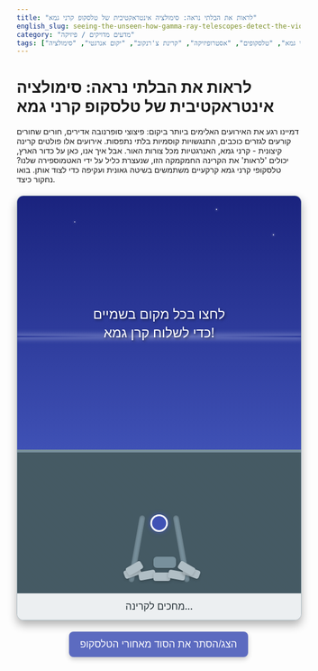```yaml
---
title: "לראות את הבלתי נראה: סימולציה אינטראקטיבית של טלסקופ קרני גמא"
english_slug: seeing-the-unseen-how-gamma-ray-telescopes-detect-the-violent-universe
category: "מדעים מדויקים / פיזיקה"
tags: ["קרני גמא", "טלסקופים", "אסטרופיזיקה", "קרינת צ'רנקוב", "יקום אנרגטי", "סימולציה"]
---
```


# לראות את הבלתי נראה: סימולציה אינטראקטיבית של טלסקופ קרני גמא

דמיינו רגע את האירועים האלימים ביותר ביקום: פיצוצי סופרנובה אדירים, חורים שחורים קורעים לגזרים כוכבים, התנגשויות קוסמיות בלתי נתפסות. אירועים אלו פולטים קרינה קיצונית - קרני גמא, האנרגטיות מכל צורות האור. אבל איך אנו, כאן על כדור הארץ, יכולים 'לראות' את הקרינה החמקמקה הזו, שנעצרת כליל על ידי האטמוספירה שלנו? טלסקופי קרני גמא קרקעיים משתמשים בשיטה גאונית ועקיפה כדי לצוד אותן. בואו נחקור כיצד.

<div class="app-container">
    <div class="sky">
        <div class="instruction">לחצו בכל מקום בשמיים כדי לשלוח קרן גמא!</div>
        <div class="gamma-ray" id="gammaRay"></div>
        <div class="particle-shower" id="particleShower"></div>
        <div class="cherenkov-cone" id="cherenkovCone"></div>
        <div class="cherenkov-flash" id="cherenkovFlash"></div>
        <div class="atmosphere-line"></div>
        <div class="star star1"></div>
        <div class="star star2"></div>
        <div class="star star3"></div>
    </div>
    <div class="ground">
        <div class="telescope" id="telescope">
            <div class="mirror-segment"></div>
            <div class="mirror-segment"></div>
            <div class="mirror-segment"></div>
            <div class="mirror-segment"></div>
            <div class="mirror-segment"></div>
            <div class="mirror-segment"></div>
            <div class="mirror-segment"></div>
            <div class="mirror-segment"></div>
            <div class="camera"></div>
            <div class="support support-left"></div>
            <div class="support support-right"></div>
        </div>
         <div class="ground-texture"></div>
    </div>
    <div class="simulation-info">
        <div id="detectionStatus">מחכים לקרינה...</div>
    </div>
</div>

<style>
    /* Improved Color Palette */
    :root {
        --dark-blue-sky: #1A237E; /* Deep Indigo */
        --lighter-blue-sky: #3F51B5; /* Indigo */
        --ground-color: #455A64; /* Blue Gray */
        --telescope-silver: #B0BEC5; /* Blue Gray 200 */
        --telescope-support: #78909C; /* Blue Gray 400 */
        --gamma-yellow: #FFEB3B; /* Yellow 500 */
        --shower-white: rgba(255, 255, 255, 0.9);
        --cherenkov-blue: rgba(63, 81, 181, 0.7); /* Indigo 500 with transparency */
        --flash-blue: rgba(63, 81, 181, 1); /* Indigo 500 */
        --ui-background: #ECEFF1; /* Blue Gray 50 */
        --ui-button-primary: #5C6BC0; /* Indigo 400 */
        --ui-button-hover: #3949AB; /* Indigo 600 */
        --text-color-dark: #263238; /* Blue Gray 900 */
        --atmosphere-line-color: rgba(159, 168, 218, 0.6); /* Lavender 200 */
    }

    .app-container {
        width: 100%;
        max-width: 800px;
        margin: 20px auto;
        border: 1px solid var(--telescope-silver);
        border-radius: 12px;
        overflow: hidden;
        background-color: var(--ui-background);
        position: relative;
        font-family: 'Segoe UI', Tahoma, Geneva, Verdana, sans-serif;
        box-shadow: 0 8px 16px rgba(0, 0, 0, 0.3);
    }

    .sky {
        width: 100%;
        height: 450px; /* Increased height for better visual separation */
        background: linear-gradient(to bottom, var(--dark-blue-sky), var(--lighter-blue-sky));
        position: relative;
        overflow: hidden;
        cursor: pointer; /* Indicate clickable area */
    }

    .star {
        position: absolute;
        width: 2px;
        height: 2px;
        background-color: white;
        border-radius: 50%;
        box-shadow: 0 0 4px white;
    }

    .star1 { top: 10%; left: 20%; animation: twinkle 2s infinite alternate ease-in-out; }
    .star2 { top: 5%; left: 70%; animation: twinkle 2.5s infinite alternate ease-in-out 0.5s; }
    .star3 { top: 15%; left: 90%; animation: twinkle 3s infinite alternate ease-in-out 1s; }

    @keyframes twinkle {
        from { opacity: 0.8; transform: scale(1); }
        to { opacity: 0.4; transform: scale(0.8); }
    }


    .instruction {
        position: absolute;
        top: 50%;
        left: 50%;
        transform: translate(-50%, -50%);
        color: white;
        font-size: 1.5rem;
        text-align: center;
        text-shadow: 2px 2px 4px rgba(0,0,0,0.5);
        z-index: 15;
        pointer-events: none; /* Allows clicks to pass through */
        transition: opacity 0.5s ease-out;
    }

    .atmosphere-line {
        position: absolute;
        top: 55%; /* Represents top of dense atmosphere */
        left: 0;
        width: 100%;
        height: 3px; /* Thicker line */
        background: linear-gradient(to right, transparent, var(--atmosphere-line-color), transparent);
        box-shadow: 0 0 10px 3px var(--atmosphere-line-color);
        z-index: 2;
    }

    .ground {
        width: 100%;
        height: 250px; /* Increased height */
        background-color: var(--ground-color);
        position: relative;
        display: flex;
        justify-content: center;
        align-items: flex-start;
        border-top: 5px solid var(--telescope-support);
    }

    .ground-texture {
         position: absolute;
         top: 0;
         left: 0;
         width: 100%;
         height: 100%;
         background: repeating-linear-gradient(
             45deg,
             rgba(0,0,0,0.05),
             rgba(0,0,0,0.05) 5px,
             transparent 5px,
             transparent 10px
         );
         opacity: 0.1;
         pointer-events: none;
         z-index: 1;
    }


    .telescope {
        position: absolute;
        bottom: 20px; /* Lifted slightly */
        width: 150px; /* Wider base */
        height: 180px; /* Taller */
        z-index: 10;
        display: flex;
        flex-direction: column;
        align-items: center;
    }

    .mirror-segment {
        position: absolute;
        width: 30px;
        height: 15px;
        background-color: var(--telescope-silver);
        border-radius: 4px;
        box-shadow: 0 2px 5px rgba(0,0,0,0.2);
        transform-origin: bottom center; /* Pivot point for position */
        z-index: 11; /* Above supports */
    }

    /* Arrange segments to form a curved shape */
    .mirror-segment:nth-child(1) { bottom: 10px; left: 15px; transform: rotate(-20deg); }
    .mirror-segment:nth-child(2) { bottom: 5px; left: 40px; transform: rotate(-10deg); }
    .mirror-segment:nth-child(3) { bottom: 2px; left: 65px; transform: rotate(0deg); }
    .mirror-segment:nth-child(4) { bottom: 5px; left: 90px; transform: rotate(10deg); }
    .mirror-segment:nth-child(5) { bottom: 10px; left: 115px; transform: rotate(20deg); }
    /* Add more segments for a fuller look */
    .mirror-segment:nth-child(6) { bottom: 18px; left: 20px; transform: rotate(-30deg); }
    .mirror-segment:nth-child(7) { bottom: 18px; left: 105px; transform: rotate(30deg); }
     .mirror-segment:nth-child(8) { bottom: 25px; left: 65px; width: 40px; height: 20px; background-color: var(--telescope-support); z-index: 10; border-radius: 6px; } /* Base connection */


    .camera {
        width: 25px; /* Slightly larger */
        height: 25px;
        background-color: var(--flash-blue); /* Match flash color */
        border-radius: 50%;
        position: absolute;
        top: 60px; /* Positioned higher above the mirror */
        left: 50%;
        transform: translateX(-50%);
        z-index: 12;
        box-shadow: 0 0 8px var(--flash-blue);
         border: 3px solid white;
    }
     .support {
        position: absolute;
        bottom: 0;
        width: 10px;
        height: 120px; /* Taller */
        background-color: var(--telescope-support);
        z-index: 9;
         border-radius: 5px;
         box-shadow: inset 0 0 5px rgba(0,0,0,0.3);
    }
    .support-left { left: 20px; transform: rotate(10deg); transform-origin: bottom; }
    .support-right { right: 20px; transform: rotate(-10deg); transform-origin: bottom;}


    .gamma-ray {
        position: absolute;
        top: 0;
        left: 50%; /* Starting point */
        width: 3px; /* Thinner */
        height: 0;
        background-color: var(--gamma-yellow);
        box-shadow: 0 0 8px var(--gamma-yellow); /* Glow */
        transform: translateX(-1.5px);
        opacity: 1;
        z-index: 5;
    }

    .particle-shower {
        position: absolute;
        top: 55%; /* Starts at atmosphere interaction line */
        left: 50%;
        width: 0;
        height: 0;
        background: radial-gradient(circle, var(--shower-white) 0%, rgba(255,255,255,0) 70%);
        opacity: 0;
        transform: translate(-50%, -50%); /* Center the shower effect */
        border-radius: 50%;
        pointer-events: none;
        z-index: 4;
        filter: blur(5px); /* Soft glow effect */
    }

     .cherenkov-cone {
        position: absolute;
        top: 55%; /* Starts from shower origin */
        left: 50%;
        width: 0;
        height: 0;
        border-style: solid;
        border-color: transparent;
        border-top-color: var(--cherenkov-blue); /* Blue cone */
        border-top-width: 0; /* Starts as a point */
        border-left-width: 0;
        border-right-width: 0;
        opacity: 0;
        transform: translateX(-50%) translateY(-100%); /* Position tip at shower origin */
        transform-origin: bottom; /* Scale from the tip */
        pointer-events: none;
        z-index: 3;
     }


    .cherenkov-flash {
        position: absolute;
        /* Position calculated by JS */
        width: 0;
        height: 0;
        background: radial-gradient(circle, var(--flash-blue) 0%, rgba(63, 81, 181, 0) 70%); /* Blue flash */
        opacity: 0;
        transform: translate(-50%, -50%);
        border-radius: 50%;
        pointer-events: none;
        z-index: 6;
        box-shadow: 0 0 20px 10px var(--flash-blue); /* Stronger glow */
    }

    .simulation-info {
        padding: 10px;
        text-align: center;
        background-color: var(--ui-background);
        color: var(--text-color-dark);
        font-size: 1.1rem;
    }

    #detectionStatus {
        min-height: 1.5em; /* Reserve space to prevent layout shift */
    }

    #explanationButton {
        display: block; /* Make it a block element */
        width: fit-content; /* Fit button to text width */
        margin: 20px auto; /* Center the button */
        padding: 12px 20px; /* More padding */
        font-size: 1.1rem; /* Larger font */
        cursor: pointer;
        border: none;
        border-radius: 8px; /* More rounded */
        background-color: var(--ui-button-primary);
        color: white;
        transition: background-color 0.3s ease, transform 0.1s ease;
        box-shadow: 0 4px 8px rgba(0,0,0,0.2);
    }

    #explanationButton:hover {
        background-color: var(--ui-button-hover);
        transform: translateY(-2px);
    }
     #explanationButton:active {
        transform: translateY(0);
        box-shadow: 0 2px 4px rgba(0,0,0,0.2);
    }


    #explanation {
        margin-top: 20px;
        padding: 20px;
        background-color: var(--ui-background);
        border-radius: 8px;
        display: none; /* Initially hidden */
        line-height: 1.7; /* Increased line spacing */
        color: var(--text-color-dark);
        border-top: 1px solid var(--telescope-silver);
    }

    #explanation h2, #explanation h3 {
        color: var(--text-color-dark);
        margin-bottom: 12px; /* More space */
        border-bottom: 2px solid var(--telescope-support); /* Thicker border */
        padding-bottom: 6px;
        font-weight: bold;
    }

     #explanation p, #explanation ul {
        margin-bottom: 18px; /* More space */
    }

    #explanation ul {
        padding-left: 25px; /* More indentation */
    }

    #explanation li {
        margin-bottom: 10px; /* More space between list items */
    }

    #explanation a {
        color: var(--ui-button-primary);
        text-decoration: none;
    }
    #explanation a:hover {
        text-decoration: underline;
    }

</style>

<button id="explanationButton">הצג/הסתר את הסוד מאחורי הטלסקופ</button>

<div id="explanation">
    <h2>הסוד מאחורי הטלסקופ: כיצד 'רואים' קרני גמא?</h2>

    <h3>מהן קרני גמא ומאין הן מגיעות?</h3>
    <p>קרני גמא הן אלופי האנרגיה במשפחת הקרינה האלקטרומגנטית. הן נולדות באירועים הקוסמיים הדרמטיים והאלימים ביותר שאפשר לדמיין: פיצוצי כוכבים (סופרנובות), התנגשויות אימתניות בין חורים שחורים או כוכבי נייטרונים, ולבבות גלקסיות פעילים שפולטים סילוני חומר במהירות האור. חקר קרני גמא הוא כמו לראות את היקום בזמן התקף זעם קוסמי - רגעים קצרים אך רבי עוצמה שמגלים לנו על הפיזיקה הקיצונית ביותר.</p>
    <ul>
        <li><strong>התפרצויות קרני גמא (GRBs):</strong> ההבזקים הבהירים ביותר ביקום. חושבים שהם קשורים לקריסת כוכבים מסיביים או התמזגות גופים צפופים במיוחד.</li>
        <li><strong>שאריות סופרנובה:</strong> האפר הקוסמי שנותר מפיצוץ כוכב, בו חלקיקים מואצים לאנרגיות קיצוניות.</li>
        <li><strong>גלעיני גלקסיות פעילים (AGN):</strong> מפלצות-חורים שחורים במרכזי גלקסיות הפולטות סילונים על-יחסותיים של חלקיקים אנרגטיים.</li>
        <li><strong>פולסרים:</strong> כוכבי נייטרונים מסתובבים במהירות שמקרינים אלומות קרינה עוצמתיות.</li>
        <li><strong>חומר אפל (השערה מסעירה):</strong> חלק מהתיאוריות מנבאות שהתנגשויות או דעיכות של חלקיקי חומר אפל עשויות לפלוט קרני גמא – טלסקופים אלו הם ציידי החתימה האפלה הזו.</li>
    </ul>

    <h3>למה אי אפשר פשוט להשתמש במראה?</h3>
    <p>בניגוד לאור רגיל, שמתנהג יפה ומשתקף או נשבר בעדינות, קרני גמא הן פוטונים סופר-אנרגטיים. הן מתעלמות לחלוטין מרוב המראות והעדשות הרגילות, פשוט עוברות דרך האטומים. אם כבר מתרחשת אינטראקציה, היא לרוב הרסנית - כמו מסמר שיורה דרך קיר גבס במקום קפיצה קטנה ממראה. לכן, צריך גישה אחרת לגמרי.</p>

    <h3>הפיתרון: לאסוף את "הרמזים" באטמוספירה</h3>
    <p>כיוון שהאטמוספירה שלנו בולעת קרני גמא, אי אפשר לראות אותן ישירות מהקרקע. טלסקופי חלל (כמו פרמי) עושים זאת, אבל עבור קרני גמא *סופר* אנרגטיות, טלסקופים קרקעיים מסוג Cherenkov (IACT) מספקים דרך יצירתית:</p>

    <h4>1. מפגש באטמוספירה: יצירת מטר חלקיקים</h4>
    <p>כשקרן גמא מהחלל פוגעת באטמוספירה העליונה, היא מתנגשת באטומים. ההתנגשות הזו יוצרת "מבול" של חלקיקים שניוניים - בעיקר אלקטרונים ופוזיטרונים - שגם הם בעלי אנרגיה גבוהה. החלקיקים האלה ממשיכים להתנגש ויוצרים דורות נוספים של חלקיקים במהירות מטורפת. התהליך הזה נקרא "מטר חלקיקים" (particle shower), והוא מתפתח כמו מפולת שלגים אנרגטית שיורדת דרך האטמוספירה.</p>

    <h4>2. שבירת מחסום המהירות הקוסמי: קרינת צ'רנקוב</h4>
    <p>חלקיקים במטר, במיוחד אלקטרונים ופוזיטרונים קלי-משקל, נעים מהר מאוד. למרות שמהירותם נמוכה ממהירות האור בריק, היא *גבוהה יותר* ממהירות האור בתווך האטמוספרי (שהיא איטית יותר). כשחלקיק טעון שובר את מחסום מהירות האור בתווך, הוא יוצר "בום על-קולי" של אור כחלחל חלש וקצר מאוד - זוהי קרינת צ'רנקוב. קרינה זו נפלטת בצורת חרוט, עם זווית תלויה במהירות החלקיק. דמיינו מטוס סילון שעובר את מהירות הקול ויוצר גל הלם קולי; זה אותו עיקרון, רק עם אור וחלקיקים אטומים.</p>

    <h4>3. הטלסקופ: עין הענק לוכדת את ההבזק</h4>
    <p>טלסקופ Cherenkov קרקעי הוא בעצם אספן אור ענק שמטרתו ללכוד את הבזקי צ'רנקוב. הוא מורכב מ:</p>
    <ul>
        <li><strong>מראה סגמנטלית עצומה:</strong> בנויה מהרבה מראות קטנות, המראה כולה מתנהגת כאספן אור אחד ענק (קוטר עשרות מטרים!). היא מכוונת לשמיים כדי לאסוף כמה שיותר פוטוני צ'רנקוב המגיעים בחרוט מהמטר באטמוספירה.</li>
        <li><strong>מצלמת פיקסלים מהירה:</strong> ממוקמת בנקודת המוקד של המראה. זו לא מצלמה רגילה, אלא רשת צפופה של גלאי אור רגישים במיוחד, שמסוגלים לזהות את ההבזק הקצרצר (ננו-שניות!) של קרינת צ'רנקוב ולמדוד את עוצמתו וצורתו המדויקת.</li>
    </ul>

    <h4>4. פענוח התמונה: שחזור קרן הגמא המקורית</h4>
    <p>הבזק צ'רנקוב שנרשם במצלמה הוא "טביעת האצבע" של מטר החלקיקים שיצרה קרן הגמא. הצורה של ההבזק (אליפסה), מיקומו במצלמה, והזמן המדויק שבו הגיעו הפוטונים, מכילים את כל המידע. על ידי ניתוח מדויק של הבזק זה (ובמערכים מודרניים, על ידי השוואת הבזקים מאותו מטר שנקלטו ע"י מספר טלסקופים בו-זמנית), אסטרונומים יכולים לשחזר לאחור את מסלול מטר החלקיקים, וחשוב מכך - לקבוע מה היה הכיוון שממנו הגיעה קרן הגמא המקורית ומה הייתה האנרגיה שלה. כך, למרות שלא ראינו את קרן הגמא עצמה, אנו "רואים" אותה דרך האור הכחול החיוור שהיא השאירה אחריה באטמוספירה.</p>

    <h3>מצפי כרנקוב מובילים</h3>
    <p>מצפים כמו H.E.S.S. (נמיביה), MAGIC (איי הקנריים), ו-VERITAS (ארה"ב) מובילים את המחקר הזה. הפרויקט העתידי הענק CTA (Cherenkov Telescope Array) יבנה את מערך הטלסקופים הגדול והרגיש ביותר אי-פעם, כדי לפתוח חלון חדש ליקום האנרגטי.</p>

    <h3>למה זה חשוב?</h3>
    <p>חקר קרני גמא הוא החזית של האסטרופיזיקה האנרגטית. הוא מאפשר לנו לחקור את הפיזיקה בתנאים שאי אפשר לשחזר במעבדה, להבין כיצד חלקיקים מואצים למהירויות אדירות בסביבת חורים שחורים וכוכבי נייטרונים, לפענח את החידה של התפרצויות קרני הגמא, ואף לחפש אחר עדויות לקיום חומר אפל - אולי החומר המסתורי הזה פולט קרני גמא כשהוא מתנגש בעצמו?</p>
</div>

<script>
    const explanationButton = document.getElementById('explanationButton');
    const explanationDiv = document.getElementById('explanation');
    const skyElement = document.querySelector('.sky');
    const instructionElement = document.querySelector('.instruction');
    const detectionStatusElement = document.getElementById('detectionStatus');

    const gammaRay = document.getElementById('gammaRay');
    const particleShower = document.getElementById('particleShower');
    const cherenkovCone = document.getElementById('cherenkovCone');
    const cherenkovFlash = document.getElementById('cherenkovFlash');
    const atmosphereLine = document.querySelector('.atmosphere-line');
    const telescope = document.getElementById('telescope');

    // Store atmospheric interaction height (as percentage of sky height)
    const atmosphereHeightPercent = 55; // Matches CSS
    const atmosphereLineTop = atmosphereHeightPercent + '%';

    let isAnimating = false; // Flag to prevent multiple animations

    // Function to reset all elements to initial state and clear transitions
    function resetSimulation() {
         // Use a temporary class or inline style to clear transitions
         const elementsToReset = [gammaRay, particleShower, cherenkovCone, cherenkovFlash];
         elementsToReset.forEach(el => {
             el.style.transition = 'none';
             // Reset specific properties that were animated
             el.style.height = '';
             el.style.top = '';
             el.style.left = '';
             el.style.opacity = '';
             el.style.width = '';
             el.style.transform = '';
             el.style.border = ''; // Clear cone borders
             el.style.borderTop = '';
             el.style.borderLeft = '';
             el.style.borderRight = '';
             el.style.boxShadow = ''; // Clear flash shadow
         });


         // Reapply initial styles after clearing transitions and state
         Object.assign(gammaRay.style, { top: '0%', height: '0', opacity: '1', width: '3px', transform: 'translateX(-1.5px)', boxShadow: '0 0 8px var(--gamma-yellow)', backgroundColor: 'var(--gamma-yellow)' });
         Object.assign(particleShower.style, { top: atmosphereLineTop, width: '0', height: '0', opacity: '0', transform: 'translate(-50%, -50%)', backgroundColor: 'transparent', backgroundImage: 'radial-gradient(circle, var(--shower-white) 0%, rgba(255,255,255,0) 70%)', filter: 'blur(5px)' });

          // Ensure cone is reset to a point (0 width borders, 0 height border-top-width)
          Object.assign(cherenkovCone.style, {
              top: atmosphereLineTop,
              left: '50%', // Will be updated by click
              width: '0',
              height: '0',
              opacity: '0',
              borderStyle: 'solid',
              borderColor: 'transparent',
              borderTopColor: 'var(--cherenkov-blue)',
              borderTopWidth: '0',
              borderLeftWidth: '0',
              borderRightWidth: '0',
              transform: 'translateX(-50%) translateY(-100%)', /* Position tip at shower origin */
              transformOrigin: 'bottom' /* Scale from the tip */
          });


         Object.assign(cherenkovFlash.style, { width: '0', height: '0', opacity: '0', transform: 'translate(-50%, -50%)', backgroundImage: 'radial-gradient(circle, var(--flash-blue) 0%, rgba(63, 81, 181, 0) 70%)', boxShadow: '0 0 20px 10px var(--flash-blue)' });


        // Force a reflow to apply reset styles immediately before starting new transitions
        void gammaRay.offsetWidth;
    }

    function startSimulation(clickXPercent) {
        if (isAnimating) return; // Prevent starting if already animating
        isAnimating = true;
        resetSimulation();
        detectionStatusElement.textContent = 'מחפשים קרן גמא...';
        instructionElement.style.opacity = '0'; // Fade out instruction on first click

        const skyHeight = skyElement.offsetHeight;
        const groundHeight = document.querySelector('.ground').offsetHeight;
        const telescopeHeight = telescope.offsetHeight;
        const mirrorBottomOffset = 20; // Matches CSS bottom: 20px on telescope
        const atmospherePixelTop = skyHeight * (atmosphereHeightPercent / 100);

        // Calculate target position for the flash (just above the telescope mirror)
        // Assuming telescope is centered horizontally. Flash position needs to be dynamic
        // based on click X and cone angle. For simplicity here, let's just position
        // the flash horizontally under the shower origin, and vertically just above the mirror.
        const telescopeMirrorTopRelativeToSky = skyHeight - (groundHeight - mirrorBottomOffset - (telescope.querySelector('.mirror-segment:nth-child(8)').offsetHeight / 2)); // Approx position of the mirror's center base
        const flashTargetY = telescopeMirrorTopRelativeToSky; // Vertical position of the flash center

        // --- Step 1: Gamma Ray travels to atmosphere ---
        gammaRay.style.left = clickXPercent + '%'; // Start from click X
        gammaRay.style.transition = 'height 1s linear, top 1s linear, opacity 0.5s ease-out 1s, left 0.5s linear';
        gammaRay.style.height = (atmospherePixelTop) + 'px';
        gammaRay.style.top = atmosphereLineTop;
        gammaRay.style.opacity = '0'; // Fade out as it interacts


        // --- Step 2: Particle Shower (starts when gamma ray hits atmosphere) ---
        const showerStartTime = 1000; // Matches gammaRay transition duration
        const showerStartLeft = clickXPercent; // Shower starts horizontally where ray hit

        setTimeout(() => {
            particleShower.style.left = showerStartLeft + '%'; // Position shower at click X
            particleShower.style.transition = 'width 0.6s ease-out, height 0.6s ease-out, opacity 0.7s ease-out';
            particleShower.style.opacity = '1';
            particleShower.style.width = '180px'; // Max shower size
            particleShower.style.height = '180px';
            detectionStatusElement.textContent = 'מטר חלקיקים נוצר!';
        }, showerStartTime);

        // --- Step 3: Cherenkov Cone (starts slightly after shower initiation) ---
         const coneStartTime = showerStartTime + 400; // Start shortly after shower begins
         const coneStartLeft = showerStartLeft; // Cone starts horizontally where shower began

         setTimeout(() => {
             const coneElement = document.getElementById('cherenkovCone');
             coneElement.style.left = coneStartLeft + '%'; // Position cone origin at shower X

             const totalFallHeight = flashTargetY - atmospherePixelTop; // Height from atmosphere line to flash level
             const coneAngleRad = Math.PI / 10; // Example cone angle (18 degrees) - adjust for visual effect
             const finalConeBaseWidth = totalFallHeight * Math.tan(coneAngleRad); // Width at the flash level

             // Animate cone dimensions
             coneElement.style.transition = `border-top-width 0.8s linear, border-left-width 0.8s linear, border-right-width 0.8s linear, opacity 0.6s ease-out`;
             coneElement.style.opacity = '1';
             coneElement.style.borderTopWidth = `${totalFallHeight}px`;
             coneElement.style.borderLeftWidth = `${finalConeBaseWidth}px`;
             coneElement.style.borderRightWidth = `${finalConeBaseWidth}px`;

             detectionStatusElement.textContent = 'קרינת צ\'רנקוב נוצרת!';
         }, coneStartTime);


        // --- Step 4: Cherenkov Flash Detected (when cone hits telescope level) ---
        const flashStartTime = coneStartTime + 800; // Appears as cone reaches the ground level
        const flashStartLeft = coneStartLeft; // Flash appears below the shower origin horizontally

        setTimeout(() => {
            cherenkovFlash.style.top = `${flashTargetY}px`; // Position flash vertically just above mirror
            cherenkovFlash.style.left = flashStartLeft + '%'; // Position flash horizontally under shower origin

            cherenkovFlash.style.transition = 'width 0.3s ease-out, height 0.3s ease-out, opacity 0.4s ease-out';
            cherenkovFlash.style.opacity = '1';
            cherenkovFlash.style.width = '100px'; // Size of the detected flash on camera
            cherenkovFlash.style.height = '100px';
            detectionStatusElement.textContent = 'הבזק צ\'רנקוב נקלט!';


             // Fade out the flash after a short display and complete animation cycle
            setTimeout(() => {
                 cherenkovFlash.style.transition = 'opacity 0.5s ease-out';
                 cherenkovFlash.style.opacity = '0';
                  detectionStatusElement.textContent = 'נאגוד נתונים... מוכן לקריאה הבאה!';
                 isAnimating = false; // Allow new animation after fade out
                 instructionElement.style.opacity = '1'; // Show instruction again
            }, 1200); // Flash visible for 1.2 second

        }, flashStartTime);
    }

    // Toggle explanation visibility
    explanationButton.addEventListener('click', () => {
        const isHidden = explanationDiv.style.display === 'none' || explanationDiv.style.display === '';
        explanationDiv.style.display = isHidden ? 'block' : 'none';
        explanationButton.textContent = isHidden ? 'הסתר את הסוד מאחורי הטלסקופ' : 'הצג/הסתר את הסוד מאחורי הטלסקופ';
    });

    // Allow clicking on the sky to trigger the simulation
    skyElement.addEventListener('click', (event) => {
        if (!isAnimating) {
             const skyRect = skyElement.getBoundingClientRect();
             const clickX = event.clientX - skyRect.left;
             const clickXPercent = (clickX / skyRect.width) * 100;
             startSimulation(clickXPercent);
        }
    });


    // Initial state setup (ensure elements are hidden/at start)
    resetSimulation();
    instructionElement.style.opacity = '1'; // Ensure instruction is visible initially

</script>
```